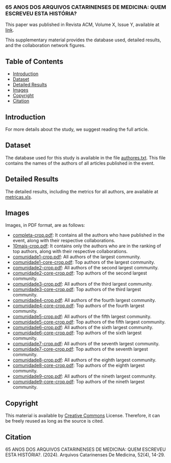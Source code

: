 ### 65 ANOS DOS ARQUIVOS CATARINENSES DE MEDICINA: QUEM ESCREVEU ESTA HISTÓRIA?

This paper was published in Revista ACM, Volume X, Issue Y, available at [link](https://revista.acm.org.br).

This supplementary material provides the database used, detailed results, and the collaboration network figures.

## Table of Contents

- [Introduction](#Introduction)
- [Dataset](#Dataset)
- [Detailed Results](#Detailed-Results)
- [Images](#Images)
- [Copyright](#Copyright)
- [Citation](#Citation)

## Introduction

For more details about the study, we suggest reading the full article.

## Dataset

The database used for this study is available in the file [authores.txt](https://github.com/Sandrocamargo/publications/blob/main/acm2024/autores.txt). This file contains the names of the authors of all articles published in the event.

## Detailed Results

The detailed results, including the metrics for all authors, are available at [metricas.xls](https://github.com/Sandrocamargo/publications/blob/main/acm2024/metricas.xls). 

## Images

Images, in PDF format, are as follows:
- [completa-crop.pdf](https://github.com/Sandrocamargo/publications/blob/main/acm2024/completa-crop.pdf): It contains all the authors who have published in the event, along with their respective collaborations.
- [10mais-crop.pdf](https://github.com/Sandrocamargo/publications/blob/main/acm2024/10mais-crop.pdf): It contains only the authors who are in the ranking of top authors, along with their respective collaborations.
- [comunidade1-crop.pdf](https://github.com/Sandrocamargo/publications/blob/main/acm2024/com1-total-crop.pdf): All authors of the largest community.
- [comunidade1-core-crop.pdf](https://github.com/Sandrocamargo/publications/blob/main/acm2024/com1-core-crop.pdf): Top authors of the largest community.
- [comunidade2-crop.pdf](https://github.com/Sandrocamargo/publications/blob/main/acm2024/com2-total-crop.pdf): All authors of the second largest community.
- [comunidade2-core-crop.pdf](https://github.com/Sandrocamargo/publications/blob/main/acm2024/com2-core-crop.pdf): Top authors of the second largest community.
- [comunidade3-crop.pdf](https://github.com/Sandrocamargo/publications/blob/main/acm2024/com3-total-crop.pdf): All authors of the third largest community.
- [comunidade3-core-crop.pdf](https://github.com/Sandrocamargo/publications/blob/main/acm2024/com3-core-crop.pdf): Top authors of the third largest community.
- [comunidade4-crop.pdf](https://github.com/Sandrocamargo/publications/blob/main/acm2024/com4-total-crop.pdf): All authors of the fourth largest community.
- [comunidade4-core-crop.pdf](https://github.com/Sandrocamargo/publications/blob/main/acm2024/com4-core-crop.pdf): Top authors of the fourth largest community.
- [comunidade5-crop.pdf](https://github.com/Sandrocamargo/publications/blob/main/acm2024/com5-total-crop.pdf): All authors of the fifth largest community.
- [comunidade5-core-crop.pdf](https://github.com/Sandrocamargo/publications/blob/main/acm2024/com5-core-crop.pdf): Top authors of the fifth largest community.
- [comunidade6-crop.pdf](https://github.com/Sandrocamargo/publications/blob/main/acm2024/com6-total-crop.pdf): All authors of the sixth largest community.
- [comunidade6-core-crop.pdf](https://github.com/Sandrocamargo/publications/blob/main/acm2024/com6-core-crop.pdf): Top authors of the sixth largest community.
- [comunidade7-crop.pdf](https://github.com/Sandrocamargo/publications/blob/main/acm2024/com7-total-crop.pdf): All authors of the seventh largest community.
- [comunidade7-core-crop.pdf](https://github.com/Sandrocamargo/publications/blob/main/acm2024/com7-core-crop.pdf): Top authors of the seventh largest community.
- [comunidade8-crop.pdf](https://github.com/Sandrocamargo/publications/blob/main/acm2024/com8-total-crop.pdf): All authors of the eighth largest community.
- [comunidade8-core-crop.pdf](https://github.com/Sandrocamargo/publications/blob/main/acm2024/com8-core-crop.pdf): Top authors of the eighth largest community.
- [comunidade9-crop.pdf](https://github.com/Sandrocamargo/publications/blob/main/acm2024/com9-total-crop.pdf): All authors of the nineth largest community.
- [comunidade9-core-crop.pdf](https://github.com/Sandrocamargo/publications/blob/main/acm2024/com9-core-crop.pdf): Top authors of the nineth largest community.

## Copyright

This material is available by [Creative Commons](https://creativecommons.org/licenses/by/3.0/) License. Therefore, it can be freely reused as long as the source is cited.

## Citation

65 ANOS DOS ARQUIVOS CATARINENSES DE MEDICINA: QUEM ESCREVEU ESTA HISTÓRIA?. (2024). Arquivos Catarinenses De Medicina, 52(4), 14-29.
